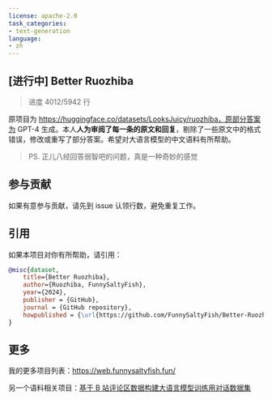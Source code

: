 ```yaml
---
license: apache-2.0
task_categories:
- text-generation
language:
- zh
---
```


## [进行中] Better Ruozhiba
> 进度 4012/5942 行

原项目为 https://huggingface.co/datasets/LooksJuicy/ruozhiba，原部分答案为 GPT-4 生成。本人**人为审阅了每一条的原文和回复**，剔除了一些原文中的格式错误，修改或重写了部分答案。希望对大语言模型的中文语料有所帮助。

> PS.  正儿八经回答弱智吧的问题，真是一种奇妙的感觉

## 参与贡献
如果有意参与贡献，请先到 issue 认领行数，避免重复工作。

## 引用
如果本项目对你有所帮助，请引用：

```bibtex
@misc{dataset,
    title={Better Ruozhiba},
    author={Ruozhiba, FunnySaltyFish},
    year={2024},
    publisher = {GitHub},
    journal = {GitHub repository},
    howpublished = {\url{https://github.com/FunnySaltyFish/Better-Ruozhiba}}
}   
```

## 更多
我的更多项目列表：https://web.funnysaltyfish.fun/

另一个语料相关项目：[基于 B 站评论区数据构建大语言模型训练用对话数据集](https://github.com/FunnySaltyFish/bilibili_comments_crawl)